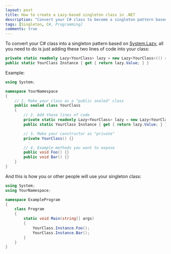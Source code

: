 ```yaml
---
layout: post
title: How to create a Lazy-based singleton class in .NET
description: "Convert your C# class to become a singleton pattern based on System.Lazy<T>"
tags: [Singleton, C#, Programming]
comments: true
---
```


To convert your C# class into a singleton pattern based on [System.Lazy](https://docs.microsoft.com/en-us/dotnet/api/system.lazy-1), all you need to do is just adding these two lines of code into your class:

```csharp
private static readonly Lazy<YourClass> lazy = new Lazy<YourClass>(() => new YourClass());
public static YourClass Instance { get { return lazy.Value; } }
```

Example:

```csharp
using System;

namespace YourNamespace
{
    // 1. Make your class as a "public sealed" class
    public sealed class YourClass
    {
        // 2. Add these lines of code
        private static readonly Lazy<YourClass> lazy = new Lazy<YourClass>(() => new YourClass());
        public static YourClass Instance { get { return lazy.Value; } }

        // 3. Make your constructor as "private"
        private YourClass() {}

        // 4. Example methods you want to expose
        public void Foo() {}
        public void Bar() {}
    }
}
```

And this is how you or other people will use your singleton class:

```csharp
using System;
using YourNamespace;

namespace ExampleProgram
{
    class Program
    {
        static void Main(string[] args)
        {
            YourClass.Instance.Foo();
            YourClass.Instance.Bar();
        }
    }
}
```